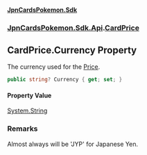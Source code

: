#### [JpnCardsPokemon.Sdk](index.md 'index')
### [JpnCardsPokemon.Sdk.Api](JpnCardsPokemon.Sdk.Api.md 'JpnCardsPokemon.Sdk.Api').[CardPrice](JpnCardsPokemon.Sdk.Api.CardPrice.md 'JpnCardsPokemon.Sdk.Api.CardPrice')

## CardPrice.Currency Property

The currency used for the [Price](JpnCardsPokemon.Sdk.Api.CardPrice.Price.md 'JpnCardsPokemon.Sdk.Api.CardPrice.Price').

```csharp
public string? Currency { get; set; }
```

#### Property Value
[System.String](https://docs.microsoft.com/en-us/dotnet/api/System.String 'System.String')

### Remarks
Almost always will be 'JYP' for Japanese Yen.